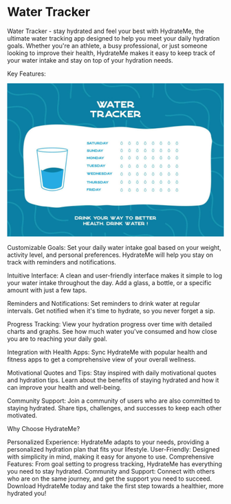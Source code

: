# Water Tracker

Water Tracker -  stay hydrated and feel your best with HydrateMe, the ultimate
water tracking app designed to help you meet your daily hydration goals. 
Whether you're an athlete, a busy professional, or just someone looking to improve
their health, HydrateMe makes it easy to keep track of your water
intake and stay on top of your hydration needs.

Key Features:

![Water Tracker](Frontend/public/printable-water-tracker-for-week-or-month-water-tracker-balance-calendar-printable-a4-template-7-days-of-hydration-challenge-drinking-enough-water-concept-free-ve.jpg)


Customizable Goals: Set your daily water intake goal based on your weight, activity level, and personal preferences. HydrateMe will help you stay on track with reminders and notifications.

Intuitive Interface: A clean and user-friendly interface makes it simple to log your water intake throughout the day. Add a glass, a bottle, or a specific amount with just a few taps.

Reminders and Notifications: Set reminders to drink water at regular intervals. Get notified when it's time to hydrate, so you never forget a sip.

Progress Tracking: View your hydration progress over time with detailed charts and graphs. See how much water you've consumed and how close you are to reaching your daily goal.

Integration with Health Apps: Sync HydrateMe with popular health and fitness apps to get a comprehensive view of your overall wellness.

Motivational Quotes and Tips: Stay inspired with daily motivational quotes and hydration tips. Learn about the benefits of staying hydrated and how it can improve your health and well-being.

Community Support: Join a community of users who are also committed to staying hydrated. Share tips, challenges, and successes to keep each other motivated.

Why Choose HydrateMe?

Personalized Experience: HydrateMe adapts to your needs, providing a personalized hydration plan that fits your lifestyle.
User-Friendly: Designed with simplicity in mind, making it easy for anyone to use.
Comprehensive Features: From goal setting to progress tracking, HydrateMe has everything you need to stay hydrated.
Community and Support: Connect with others who are on the same journey, and get the support you need to succeed.
Download HydrateMe today and take the first step towards a healthier, more hydrated you!






